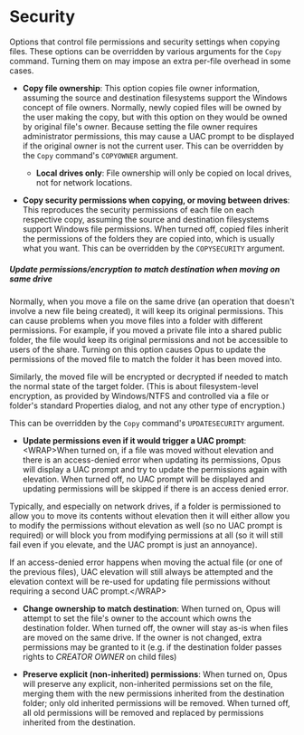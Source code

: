 # Security

Options that control file permissions and security settings when copying files. These options can be overridden by various arguments for the `Copy` command. Turning them on may impose an extra per-file overhead in some cases.

- **Copy file ownership**: This option copies file owner information, assuming the source and destination filesystems support the Windows concept of file owners. Normally, newly copied files will be owned by the user making the copy, but with this option on they would be owned by original file's owner. Because setting the file owner requires administrator permissions, this may cause a UAC prompt to be displayed if the original owner is not the current user. This can be overridden by the `Copy` command's `COPYOWNER` argument.
  - **Local drives only**: File ownership will only be copied on local drives, not for network locations.

- **Copy security permissions when copying, or moving between drives**: This reproduces the security permissions of each file on each respective copy, assuming the source and destination filesystems support Windows file permissions. When turned off, copied files inherit the permissions of the folders they are copied into, which is usually what you want. This can be overridden by the `COPYSECURITY` argument.

##### Update permissions/encryption to match destination when moving on same drive

Normally, when you move a file on the same drive (an operation that doesn't involve a new file being created), it will keep its original permissions. This can cause problems when you move files into a folder with different permissions. For example, if you moved a private file into a shared public folder, the file would keep its original permissions and not be accessible to users of the share. Turning on this option causes Opus to update the permissions of the moved file to match the folder it has been moved into.

Similarly, the moved file will be encrypted or decrypted if needed to match the normal state of the target folder. (This is about filesystem-level encryption, as provided by Windows/NTFS and controlled via a file or folder's standard Properties dialog, and not any other type of encryption.)

This can be overridden by the `Copy` command's `UPDATESECURITY` argument.

- **Update permissions even if it would trigger a UAC prompt**: \<WRAP\>When turned on, if a file was moved without elevation and there is an access-denied error when updating its permissions, Opus will display a UAC prompt and try to update the permissions again with elevation. When turned off, no UAC prompt will be displayed and updating permissions will be skipped if there is an access denied error.

Typically, and especially on network drives, if a folder is permissioned to allow you to move its contents without elevation then it will either allow you to modify the permissions without elevation as well (so no UAC prompt is required) or will block you from modifying permissions at all (so it will still fail even if you elevate, and the UAC prompt is just an annoyance).

If an access-denied error happens when moving the actual file (or one of the previous files), UAC elevation will still always be attempted and the elevation context will be re-used for updating file permissions without requiring a second UAC prompt.\</WRAP\>

- **Change ownership to match destination**: When turned on, Opus will attempt to set the file's owner to the account which owns the destination folder. When turned off, the owner will stay as-is when files are moved on the same drive. If the owner is not changed, extra permissions may be granted to it (e.g. if the destination folder passes rights to *CREATOR OWNER* on child files)

- **Preserve explicit (non-inherited) permissions**: When turned on, Opus will preserve any explicit, non-inherited permissions set on the file, merging them with the new permissions inherited from the destination folder; only old inherited permissions will be removed. When turned off, all old permissions will be removed and replaced by permissions inherited from the destination.
